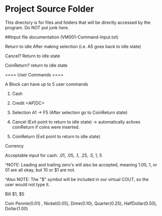 # Project Source Folder
This directory is for files and folders that will be directly accessed by the program. Do NOT put junk here.

##Input file documentation (VM001-Command-Input.txt)

Return to idle After making selection (i.e. A5 goes back to idle state)

Cancel? Return to idle state

CoinReturn? return to idle state




====  User Commands ==== 


A Block can have up to 5 user commands

1. Cash <value> 

2. Credit <AP|DC>

3. Selection A1 -> F5 (After selection go to CoinReturn state)

4. Cancel  (Exit point to return to idle state) -> automatically actives coinReturn if coins were inserted. 

5. CoinReturn (Exit point to return to idle state)





Currency


Acceptable input for cash: .01, .05, .1, .25, .5, 1, 5

^NOTE: Leading and trailing zero's will also be accepted, meaning 1.00, 1, or 01 are all okay, but 10 or $1 are not.

^Also NOTE: The "$" symbol will be included in our virtual COUT, so the user would not type it.

Bill $1, $5

Coin Pennie(0.01) , Nickel(0.05), Dime(0.10), Quarter(0.25), HalfDollar(0.50), Dollar(1.00)

